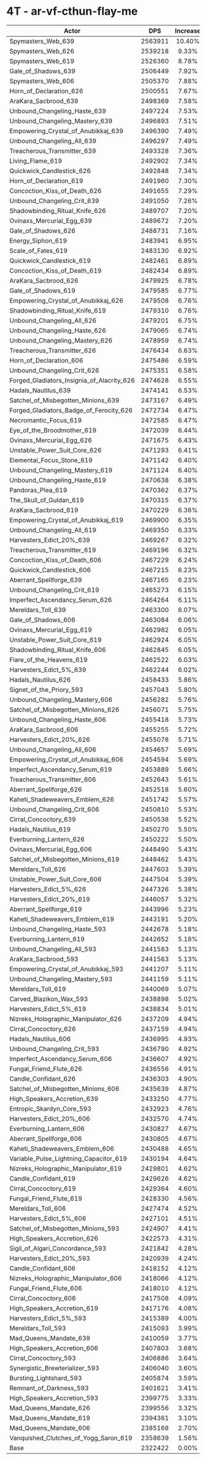 # 4T - ar-vf-cthun-flay-me
| Actor | DPS | Increase |
|---|:---:|:---:|
|Spymasters_Web_639|2563911|10.40%|
|Spymasters_Web_626|2539218|9.33%|
|Spymasters_Web_619|2526360|8.78%|
|Gale_of_Shadows_639|2506449|7.92%|
|Spymasters_Web_606|2505370|7.88%|
|Horn_of_Declaration_626|2500551|7.67%|
|AraKara_Sacbrood_639|2498369|7.58%|
|Unbound_Changeling_Haste_639|2497224|7.53%|
|Unbound_Changeling_Mastery_639|2496893|7.51%|
|Empowering_Crystal_of_Anubikkaj_639|2496390|7.49%|
|Unbound_Changeling_All_639|2496297|7.49%|
|Treacherous_Transmitter_639|2493328|7.36%|
|Living_Flame_619|2492902|7.34%|
|Quickwick_Candlestick_626|2492848|7.34%|
|Horn_of_Declaration_619|2491960|7.30%|
|Concoction_Kiss_of_Death_626|2491655|7.29%|
|Unbound_Changeling_Crit_639|2491050|7.26%|
|Shadowbinding_Ritual_Knife_626|2489707|7.20%|
|Ovinaxs_Mercurial_Egg_639|2489672|7.20%|
|Gale_of_Shadows_626|2488731|7.16%|
|Energy_Siphon_619|2483941|6.95%|
|Scale_of_Fates_619|2483130|6.92%|
|Quickwick_Candlestick_619|2482461|6.89%|
|Concoction_Kiss_of_Death_619|2482434|6.89%|
|AraKara_Sacbrood_626|2479925|6.78%|
|Gale_of_Shadows_619|2479585|6.77%|
|Empowering_Crystal_of_Anubikkaj_626|2479508|6.76%|
|Shadowbinding_Ritual_Knife_619|2479310|6.76%|
|Unbound_Changeling_All_626|2479201|6.75%|
|Unbound_Changeling_Haste_626|2479065|6.74%|
|Unbound_Changeling_Mastery_626|2478959|6.74%|
|Treacherous_Transmitter_626|2476434|6.63%|
|Horn_of_Declaration_606|2475486|6.59%|
|Unbound_Changeling_Crit_626|2475351|6.58%|
|Forged_Gladiators_Insignia_of_Alacrity_626|2474628|6.55%|
|Hadals_Nautilus_639|2474141|6.53%|
|Satchel_of_Misbegotten_Minions_639|2473167|6.49%|
|Forged_Gladiators_Badge_of_Ferocity_626|2472734|6.47%|
|Necromantic_Focus_619|2472585|6.47%|
|Eye_of_the_Broodmother_619|2472039|6.44%|
|Ovinaxs_Mercurial_Egg_626|2471675|6.43%|
|Unstable_Power_Suit_Core_626|2471293|6.41%|
|Elemental_Focus_Stone_619|2471142|6.40%|
|Unbound_Changeling_Mastery_619|2471124|6.40%|
|Unbound_Changeling_Haste_619|2470638|6.38%|
|Pandoras_Plea_619|2470362|6.37%|
|The_Skull_of_Guldan_619|2470315|6.37%|
|AraKara_Sacbrood_619|2470229|6.36%|
|Empowering_Crystal_of_Anubikkaj_619|2469900|6.35%|
|Unbound_Changeling_All_619|2469350|6.33%|
|Harvesters_Edict_20%_639|2469267|6.32%|
|Treacherous_Transmitter_619|2469196|6.32%|
|Concoction_Kiss_of_Death_606|2467229|6.24%|
|Quickwick_Candlestick_606|2467215|6.23%|
|Aberrant_Spellforge_639|2467165|6.23%|
|Unbound_Changeling_Crit_619|2465273|6.15%|
|Imperfect_Ascendancy_Serum_626|2464264|6.11%|
|Mereldars_Toll_639|2463300|6.07%|
|Gale_of_Shadows_606|2463084|6.06%|
|Ovinaxs_Mercurial_Egg_619|2462982|6.05%|
|Unstable_Power_Suit_Core_619|2462924|6.05%|
|Shadowbinding_Ritual_Knife_606|2462845|6.05%|
|Flare_of_the_Heavens_619|2462522|6.03%|
|Harvesters_Edict_5%_639|2462244|6.02%|
|Hadals_Nautilus_626|2458433|5.86%|
|Signet_of_the_Priory_593|2457043|5.80%|
|Unbound_Changeling_Mastery_606|2456282|5.76%|
|Satchel_of_Misbegotten_Minions_626|2456071|5.75%|
|Unbound_Changeling_Haste_606|2455418|5.73%|
|AraKara_Sacbrood_606|2455255|5.72%|
|Harvesters_Edict_20%_626|2455078|5.71%|
|Unbound_Changeling_All_606|2454657|5.69%|
|Empowering_Crystal_of_Anubikkaj_606|2454594|5.69%|
|Imperfect_Ascendancy_Serum_619|2453889|5.66%|
|Treacherous_Transmitter_606|2452643|5.61%|
|Aberrant_Spellforge_626|2452518|5.60%|
|Kaheti_Shadeweavers_Emblem_626|2451742|5.57%|
|Unbound_Changeling_Crit_606|2450810|5.53%|
|Cirral_Concoctory_639|2450538|5.52%|
|Hadals_Nautilus_619|2450270|5.50%|
|Everburning_Lantern_626|2450222|5.50%|
|Ovinaxs_Mercurial_Egg_606|2448490|5.43%|
|Satchel_of_Misbegotten_Minions_619|2448462|5.43%|
|Mereldars_Toll_626|2447603|5.39%|
|Unstable_Power_Suit_Core_606|2447504|5.39%|
|Harvesters_Edict_5%_626|2447326|5.38%|
|Harvesters_Edict_20%_619|2446057|5.32%|
|Aberrant_Spellforge_619|2443996|5.23%|
|Kaheti_Shadeweavers_Emblem_619|2443191|5.20%|
|Unbound_Changeling_Haste_593|2442678|5.18%|
|Everburning_Lantern_619|2442652|5.18%|
|Unbound_Changeling_All_593|2441583|5.13%|
|AraKara_Sacbrood_593|2441563|5.13%|
|Empowering_Crystal_of_Anubikkaj_593|2441207|5.11%|
|Unbound_Changeling_Mastery_593|2441159|5.11%|
|Mereldars_Toll_619|2440069|5.07%|
|Carved_Blazikon_Wax_593|2438898|5.02%|
|Harvesters_Edict_5%_619|2438834|5.01%|
|Nizreks_Holographic_Manipulator_626|2437209|4.94%|
|Cirral_Concoctory_626|2437159|4.94%|
|Hadals_Nautilus_606|2436995|4.93%|
|Unbound_Changeling_Crit_593|2436790|4.92%|
|Imperfect_Ascendancy_Serum_606|2436607|4.92%|
|Fungal_Friend_Flute_626|2436556|4.91%|
|Candle_Confidant_626|2436303|4.90%|
|Satchel_of_Misbegotten_Minions_606|2435639|4.87%|
|High_Speakers_Accretion_639|2433250|4.77%|
|Entropic_Skardyn_Core_593|2432923|4.76%|
|Harvesters_Edict_20%_606|2432570|4.74%|
|Everburning_Lantern_606|2430827|4.67%|
|Aberrant_Spellforge_606|2430805|4.67%|
|Kaheti_Shadeweavers_Emblem_606|2430488|4.65%|
|Variable_Pulse_Lightning_Capacitor_619|2430194|4.64%|
|Nizreks_Holographic_Manipulator_619|2429801|4.62%|
|Candle_Confidant_619|2429626|4.62%|
|Cirral_Concoctory_619|2429364|4.60%|
|Fungal_Friend_Flute_619|2428330|4.56%|
|Mereldars_Toll_606|2427474|4.52%|
|Harvesters_Edict_5%_606|2427101|4.51%|
|Satchel_of_Misbegotten_Minions_593|2424907|4.41%|
|High_Speakers_Accretion_626|2422573|4.31%|
|Sigil_of_Algari_Concordance_593|2421842|4.28%|
|Harvesters_Edict_20%_593|2420939|4.24%|
|Candle_Confidant_606|2418152|4.12%|
|Nizreks_Holographic_Manipulator_606|2418066|4.12%|
|Fungal_Friend_Flute_606|2418010|4.12%|
|Cirral_Concoctory_606|2417508|4.09%|
|High_Speakers_Accretion_619|2417176|4.08%|
|Harvesters_Edict_5%_593|2415389|4.00%|
|Mereldars_Toll_593|2415093|3.99%|
|Mad_Queens_Mandate_639|2410059|3.77%|
|High_Speakers_Accretion_606|2407803|3.68%|
|Cirral_Concoctory_593|2406886|3.64%|
|Synergistic_Brewterializer_593|2406040|3.60%|
|Bursting_Lightshard_593|2405874|3.59%|
|Remnant_of_Darkness_593|2401621|3.41%|
|High_Speakers_Accretion_593|2399775|3.33%|
|Mad_Queens_Mandate_626|2399556|3.32%|
|Mad_Queens_Mandate_619|2394361|3.10%|
|Mad_Queens_Mandate_606|2385168|2.70%|
|Vanquished_Clutches_of_Yogg_Saron_619|2358639|1.56%|
|Base|2322422|0.00%|
